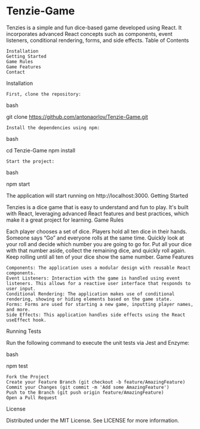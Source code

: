 # Tenzie-Game

Tenzies is a simple and fun dice-based game developed using React. It incorporates advanced React concepts such as components, event listeners, conditional rendering, forms, and side effects.
Table of Contents

    Installation
    Getting Started
    Game Rules
    Game Features
    Contact

Installation

    First, clone the repository:

bash

git clone https://github.com/antonaorlov/Tenzie-Game.git

    Install the dependencies using npm:

bash

cd Tenzie-Game
npm install

    Start the project:

bash

npm start

The application will start running on http://localhost:3000.
Getting Started

Tenzies is a dice game that is easy to understand and fun to play. It's built with React, leveraging advanced React features and best practices, which make it a great project for learning.
Game Rules

   Each player chooses a set of dice. Players hold all ten dice in their hands. Someone says “Go” and everyone rolls at the same time. Quickly look at your roll and decide which number you are going to go for. Put all your dice with that number aside, collect the remaining dice, and quickly roll again.  Keep rolling until all ten of your dice show the same number.
Game Features

    Components: The application uses a modular design with reusable React components.
    Event Listeners: Interaction with the game is handled using event listeners. This allows for a reactive user interface that responds to user input.
    Conditional Rendering: The application makes use of conditional rendering, showing or hiding elements based on the game state.
    Forms: Forms are used for starting a new game, inputting player names, and more.
    Side Effects: This application handles side effects using the React useEffect hook.

Running Tests

Run the following command to execute the unit tests via Jest and Enzyme:

bash

npm test

    Fork the Project
    Create your Feature Branch (git checkout -b feature/AmazingFeature)
    Commit your Changes (git commit -m 'Add some AmazingFeature')
    Push to the Branch (git push origin feature/AmazingFeature)
    Open a Pull Request

License

Distributed under the MIT License. See LICENSE for more information.
